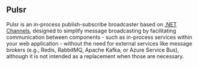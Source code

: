 ## Pulsr

Pulsr is an in-process publish-subscribe broadcaster based on [.NET Channels](https://learn.microsoft.com/en-us/dotnet/core/extensions/channels), designed to simplify message broadcasting by facilitating communication between components - such as in-process services within your web application - without the need for external services like message brokers (e.g., Redis, RabbitMQ, Apache Kafka, or Azure Service Bus), although it is not intended as a replacement when those are necessary.
